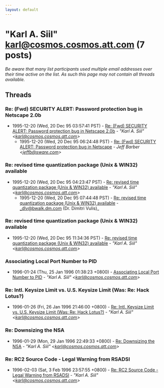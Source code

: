 ```yaml
---
layout: default
---
```


# "Karl A. Siil" <karl@cosmos.cosmos.att.com> (7 posts)

_Be aware that many list participants used multiple email addresses over their time active on the list. As such this page may not contain all threads available._

## Threads

### Re: (Fwd) SECURITY ALERT: Password protection bug in Netscape 2.0b
+ 1995-12-20 (Wed, 20 Dec 95 03:57:41 PST) - [Re: (Fwd) SECURITY ALERT: Password protection bug in Netscape 2.0b](/archive/1995/12/25c1b832acc8e21bfd6958dedf2d672e3fb71edf7fd74c1a08f3be3c01321c48) - _"Karl A. Siil" \<karl@cosmos.cosmos.att.com\>_
  + 1995-12-20 (Wed, 20 Dec 95 06:24:48 PST) - [Re: (Fwd) SECURITY ALERT: Password protection bug in Netscape](/archive/1995/12/995804b976774fdacc15a9df4d2a9dba45c1a60462f5508da6cd61feef5b46d0) - _Jeff Barber \<jeffb@sware.com\>_

### Re: revised time quantization package (Unix & WIN32) available
+ 1995-12-20 (Wed, 20 Dec 95 04:23:47 PST) - [Re: revised time quantization package (Unix & WIN32) available](/archive/1995/12/262285cb6e2a6e9078ee6289641dee84d31e238bdf8a0a6c69f4f3df2eba02ff) - _"Karl A. Siil" \<karl@cosmos.cosmos.att.com\>_
  + 1995-12-20 (Wed, 20 Dec 95 07:44:48 PST) - [Re: revised time quantization package (Unix & WIN32) available](/archive/1995/12/c077446cef48fb2d8f9509310e3b8c0c020f746aaf2868687948dfae614d0926) - _dlv@bwalk.dm.com (Dr. Dimitri Vulis)_

### Re: revised time quantization package (Unix & WIN32) available
+ 1995-12-20 (Wed, 20 Dec 95 11:34:36 PST) - [Re: revised time quantization package (Unix & WIN32) available](/archive/1995/12/c62079cd45956ea32ea5df9dd18352acca9e9f54002c473fd446ca61ee7d1e81) - _"Karl A. Siil" \<karl@cosmos.cosmos.att.com\>_

### Associating Local Port Number to PID
+ 1996-01-24 (Thu, 25 Jan 1996 01:38:23 +0800) - [Associating Local Port Number to PID](/archive/1996/01/c67c2ee4285ede8e393a30ba6c15f4c6820e19423608ce7037ed294c6bb56b50) - _"Karl A. Siil" \<karl@cosmos.cosmos.att.com\>_

### Re: Intl. Keysize Limit vs. U.S. Keysize Limit (Was: Re: Hack Lotus?)
+ 1996-01-26 (Fri, 26 Jan 1996 21:46:00 +0800) - [Re: Intl. Keysize Limit vs. U.S. Keysize Limit (Was: Re: Hack Lotus?)](/archive/1996/01/999f676d54b3f302e3dbeae9f7e5dd472b88d269b8fbe270b820067ba842d6f8) - _"Karl A. Siil" \<karl@cosmos.cosmos.att.com\>_

### Re: Downsizing the NSA
+ 1996-01-29 (Mon, 29 Jan 1996 22:49:33 +0800) - [Re: Downsizing the NSA](/archive/1996/01/8da6a746d0bb23e194a48f15b0f15439f8d9bdf0ef97cbabc71bfc34bf23e487) - _"Karl A. Siil" \<karl@cosmos.cosmos.att.com\>_

### Re: RC2 Source Code - Legal Warning from RSADSI
+ 1996-02-03 (Sat, 3 Feb 1996 23:57:55 +0800) - [Re: RC2 Source Code - Legal Warning from RSADSI](/archive/1996/02/e978b4e70ef2d9e69228689089d5467fb48b71ace7d7545da9d7ece10531452c) - _"Karl A. Siil" \<karl@cosmos.cosmos.att.com\>_

